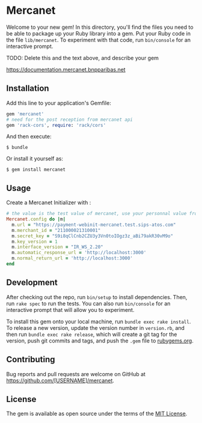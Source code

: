 # Mercanet

Welcome to your new gem! In this directory, you'll find the files you need to be able to package up your Ruby library into a gem. Put your Ruby code in the file `lib/mercanet`. To experiment with that code, run `bin/console` for an interactive prompt.

TODO: Delete this and the text above, and describe your gem

https://documentation.mercanet.bnpparibas.net
## Installation

Add this line to your application's Gemfile:

```ruby
gem 'mercanet'
# need for the post reception from mercanet api
gem 'rack-cors', require: 'rack/cors'
```

And then execute:

    $ bundle

Or install it yourself as:

    $ gem install mercanet

## Usage
Create a Mercanet Initializer with :
```ruby
# the value is the test value of mercanet, use your personnal value from mercanet and use rails credentials
Mercanet.config do |m|
  m.url = "https://payment-webinit-mercanet.test.sips-atos.com"
  m.merchant_id = "211000021310001"
  m.secret_key = "S9i8qClCnb2CZU3y3Vn0toIOgz3z_aBi79akR30vM9o"
  m.key_version = 1
  m.interface_version = "IR_WS_2.20"
  m.automatic_response_url = 'http://localhost:3000'
  m.normal_return_url = 'http://localhost:3000'
end
```


## Development

After checking out the repo, run `bin/setup` to install dependencies. Then, run `rake spec` to run the tests. You can also run `bin/console` for an interactive prompt that will allow you to experiment.

To install this gem onto your local machine, run `bundle exec rake install`. To release a new version, update the version number in `version.rb`, and then run `bundle exec rake release`, which will create a git tag for the version, push git commits and tags, and push the `.gem` file to [rubygems.org](https://rubygems.org).

## Contributing

Bug reports and pull requests are welcome on GitHub at https://github.com/[USERNAME]/mercanet.

## License

The gem is available as open source under the terms of the [MIT License](https://opensource.org/licenses/MIT).
